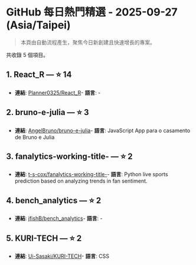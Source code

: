 # GitHub 每日熱門精選 - 2025-09-27 (Asia/Taipei)

> 本頁由自動流程產生，聚焦今日新創建且快速增長的專案。

共收錄 5 個項目。

## 1. React_R — ⭐ 14

- **連結**: [Planner0325/React_R](https://github.com/Planner0325/React_R)- **語言**: -


## 2. bruno-e-julia — ⭐ 3

- **連結**: [AngelBruno/bruno-e-julia](https://github.com/AngelBruno/bruno-e-julia)- **語言**: JavaScript
App para o casamento de Bruno e Julia

## 3. fanalytics-working-title- — ⭐ 2

- **連結**: [t-s-cox/fanalytics-working-title-](https://github.com/t-s-cox/fanalytics-working-title-)- **語言**: Python
live sports prediction based on analyzing trends in fan sentiment. 

## 4. bench_analytics — ⭐ 2

- **連結**: [jfishB/bench_analytics](https://github.com/jfishB/bench_analytics)- **語言**: -


## 5. KURI-TECH — ⭐ 2

- **連結**: [Ui-Sasaki/KURI-TECH](https://github.com/Ui-Sasaki/KURI-TECH)- **語言**: CSS



